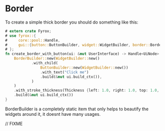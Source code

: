 # Border

To create a simple thick border you should do something like this:

```rust
# extern crate Fyrox;
# use fyrox::{
#     core::pool::Handle,
#     gui::{button::ButtonBuilder, widget::WidgetBuilder, border::BorderBuilder, UiNode, Thickness, UserInterface},
# };
fn create_border_with_button(ui: &mut UserInterface) -> Handle<UiNode> {
    BorderBuilder::new(WidgetBuilder::new()
            .with_child(
                ButtonBuilder::new(WidgetBuilder::new())
                .with_text("Click me")
                .build(&mut ui.build_ctx()),
            )
    )
    .with_stroke_thickness(Thickness {left: 1.0, right: 1.0, top: 1.0, bottom: 1.0})
    .build(&mut ui.build_ctx())
}
```

BorderBuilder is a completely static item that only helps to
beautify the widgets around it, it doesnt have many usages.

// FIXME
